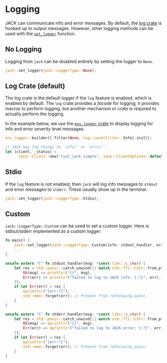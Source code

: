 # Logging

JACK can communicate info and error messages. By default, the [log
crate](https://github.com/rust-lang/log) is hooked up to output
messages. However, other logging methods can be used with the
[`set_logger`](https://docs.rs/jack/latest/jack/fn.set_logger.html) function.

## No Logging

Logging from `jack` can be disabled entirely by setting the logger to `None`.

```rust
jack::set_logger(jack::LoggerType::None);
```

## Log Crate (default)

The log crate is the default logger if the `log` feature is enabled, which is
enabled by default. The `log` crate provides a *facade* for logging; it provides
macros to perform logging, but another mechanism or crate is required to
actually perform the logging.

In the example below, we use the [`env_logger`
crate](https://crates.io/crates/env_logger) to display logging for info and
error severity level messages.

```rust
env_logger::builder().filter(None, log::LevelFilter::Info).init();

// JACK may log things to `info!` or `error!`.
let (client, _status) =
      jack::Client::new("rust_jack_simple", jack::ClientOptions::default()).unwrap();
```


## Stdio

If the `log` feature is not enabled, then `jack` will log info messages to
`stdout` and error messages to `stderr`. These usually show up in the terminal.

```rust
jack::set_logger(jack::LoggerType::Stdio);
```

## Custom

`jack::LoggerType::Custom` can be used to set a custom logger. Here is
stdout/stderr implemented as a custom logger:

```rust
fn main() {
    jack::set_logger(jack::LoggerType::Custom{info: stdout_handler, error: stderr_handler});
    ...
}

unsafe extern "C" fn stdout_handler(msg: *const libc::c_char) {
    let res = std::panic::catch_unwind(|| match std::ffi::CStr::from_ptr(msg).to_str() {
        Ok(msg) => println!("{}", msg),
        Err(err) => println!("failed to log to JACK info: {:?}", err),
    });
    if let Err(err) = res {
        eprintln!("{err:?}");
        std::mem::forget(err); // Prevent from rethrowing panic.
    }
}

unsafe extern "C" fn stderr_handler(msg: *const libc::c_char) {
    let res = std::panic::catch_unwind(|| match std::ffi::CStr::from_ptr(msg).to_str() {
        Ok(msg) => eprintln!("{}", msg),
        Err(err) => eprintln!("failed to log to JACK error: {:?}", err),
    });
    if let Err(err) = res {
        eprintln!("{err:?}");
        std::mem::forget(err); // Prevent from rethrowing panic.
    }
}
```
